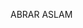 ABRAR ASLAM 

<!---
truly-human/truly-human is a ✨ special ✨ repository because its `README.md` (this file) appears on your GitHub profile.
You can click the Preview link to take a look at your changes.
--->
